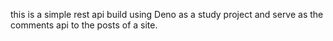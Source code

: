 this is a simple rest api build using Deno as a study project and serve as the comments api to the posts of a site.
